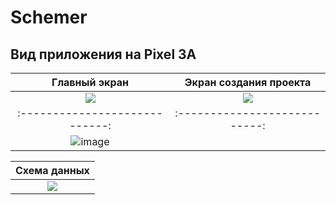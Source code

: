 # Schemer

## Вид приложения на Pixel 3A
|Главный экран|Экран создания проекта|
|:----------------------------:|:---------------------------:|
|<img src="https://github.com/MrWhite1984/Schemer/assets/122013048/51083a32-4c56-4e75-98cc-a5589762c7f4">|<img src="https://github.com/MrWhite1984/Schemer/assets/122013048/110426da-ed91-47b9-83ec-4ef0d31a468f">|
|:----------------------------:|:---------------------------:|
|![image](https://github.com/MrWhite1984/Schemer/assets/122013048/28d9fcca-31e5-4187-927e-69f16ee15b16)||


|Схема данных|
|:----------------------------:|
|<img src="https://github.com/MrWhite1984/Schemer/assets/122013048/c185988e-70b6-4b3b-8eac-528cb2349a81">|
